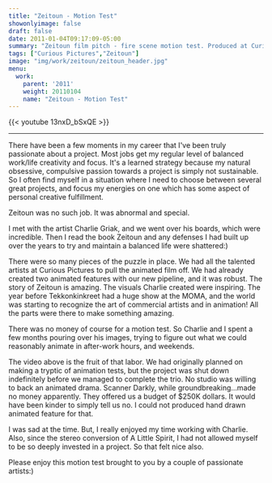 ```yaml
---
title: "Zeitoun - Motion Test"
showonlyimage: false
draft: false
date: 2011-01-04T09:17:09-05:00
summary: "Zeitoun film pitch - fire scene motion test. Produced at Curious Pictures"
tags: ["Curious Pictures","Zeitoun"]
image: "img/work/zeitoun/zeitoun_header.jpg"
menu:
  work:
    parent: '2011'
    weight: 20110104
    name: "Zeitoun - Motion Test"
---
```


{{< youtube 13nxD_bSxQE >}}

---


There have been a few moments in my career that I've been truly passionate about a project. Most jobs get my regular level of balanced work/life creativity and focus. It's a learned strategy because my natural obsessive, compulsive passion towards a project is simply not sustainable. So I often find myself in a situation where I need to choose between several great projects, and focus my energies on one which has some aspect of personal creative fulfillment.

Zeitoun was no such job. It was abnormal and special.

I met with the artist Charlie Griak, and we went over his boards, which were incredible. Then I read the book Zeitoun and any defenses I had built up over the years to try and maintain a balanced life were shattered:)

There were so many pieces of the puzzle in place. We had all the talented artists at Curious Pictures to pull the animated film off. We had already created two animated features with our new pipeline, and it was robust. The story of Zeitoun is amazing. The visuals Charlie created were inspiring. The year before Tekkonkinkreet had a huge show at the MOMA, and the world was starting to recognize the art of commercial artists and in animation! All the parts were there to make something amazing.

There was no money of course for a motion test. So Charlie and I spent a few months pouring over his images, trying to figure out what we could reasonably animate in after-work hours, and weekends.

The video above is the fruit of that labor. We had originally planned on making a tryptic of animation tests, but the project was shut down indefinitely before we managed to complete the trio. No studio was willing to back an animated drama. Scanner Darkly, while groundbreaking...made no money apparently. They offered us a budget of $250K dollars. It would have been kinder to simply tell us no. I could not produced hand drawn animated feature for that.

I was sad at the time. But, I really enjoyed my time working with Charlie. Also, since the stereo conversion of A Little Spirit, I had not allowed myself to be so deeply invested in a project. So that felt nice also.

Please enjoy this motion test brought to you by a couple of passionate artists:)
